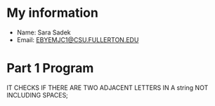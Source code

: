 # My information

* Name: Sara Sadek
* Email: EBYEMJC1@CSU.FULLERTON.EDU

# Part 1 Program

IT CHECKS IF THERE ARE TWO ADJACENT LETTERS IN A string NOT INCLUDING SPACES;
